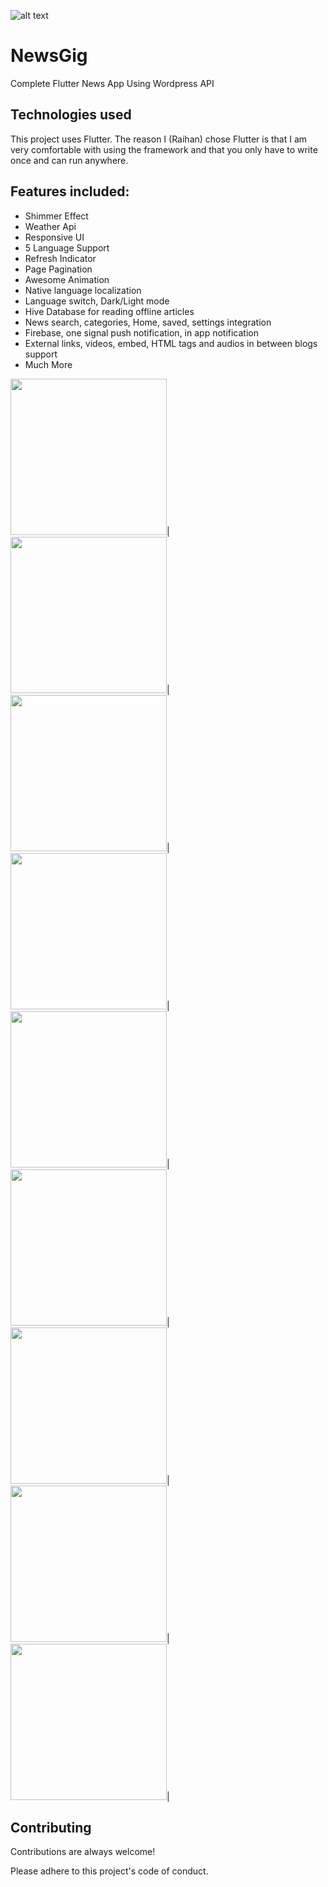
![alt text](https://raw.githubusercontent.com/ihraihan/Complete-Flutter-News-App/master/android/app/src/main/res/mipmap-xxxhdpi/ic_launcher.png?raw=true)
# NewsGig

Complete Flutter News App Using Wordpress API

## Technologies used

This project uses Flutter. The reason I (Raihan) chose Flutter is that I am very comfortable with using the framework and that you only have to write once and can run anywhere.

## Features included:
* Shimmer Effect
* Weather Api
* Responsive UI
* 5 Language Support
* Refresh Indicator
* Page Pagination
* Awesome Animation
* Native language localization
* Language switch, Dark/Light mode
* Hive Database for reading offline articles
* News search, categories, Home, saved, settings integration
* Firebase, one signal push notification, in app notification
* External links, videos, embed, HTML tags and audios in between blogs support
* Much More

<script type="text/javascript" src="https://cdnjs.buymeacoffee.com/1.0.0/button.prod.min.js" data-name="bmc-button" data-slug="ihraihan" data-color="#FFDD00" data-emoji=""  data-font="Cookie" data-text="Buy me a coffee" data-outline-color="#000000" data-font-color="#000000" data-coffee-color="#ffffff" ></script>

<img src="https://github.com/ihraihan/Complete-Flutter-News-App/blob/master/screenshots/1%20(1).jpg" width="250">|&nbsp;
<img src="https://github.com/ihraihan/Complete-Flutter-News-App/blob/master/screenshots/1%20(3).jpg" width="250">|&nbsp;
<img src="https://github.com/ihraihan/Complete-Flutter-News-App/blob/master/screenshots/1%20(7).jpg" width="250">|&nbsp;
<img src="https://github.com/ihraihan/Complete-Flutter-News-App/blob/master/screenshots/1%20(9).jpg" width="250">|&nbsp;
<img src="https://github.com/ihraihan/Complete-Flutter-News-App/blob/master/screenshots/1%20(6).jpg" width="250">|&nbsp;
<img src="https://github.com/ihraihan/Complete-Flutter-News-App/blob/master/screenshots/1%20(10).jpg" width="250">|&nbsp;
<img src="https://github.com/ihraihan/Complete-Flutter-News-App/blob/master/screenshots/1%20(2).jpg" width="250">|&nbsp;
<img src="https://github.com/ihraihan/Complete-Flutter-News-App/blob/master/screenshots/1%20(5).jpg" width="250">|&nbsp;
<img src="https://github.com/ihraihan/Complete-Flutter-News-App/blob/master/screenshots/1%20(11).jpg" width="250">|



## Contributing
Contributions are always welcome!

Please adhere to this project's code of conduct.
